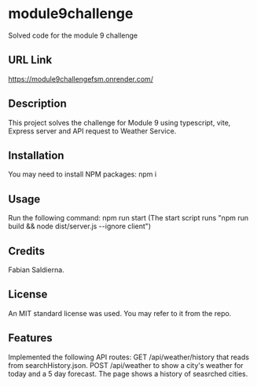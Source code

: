 # module9challenge
Solved code for the module 9 challenge

## URL Link

https://module9challengefsm.onrender.com/

## Description

This project solves the challenge for Module 9 using typescript, vite, Express server and API request to Weather Service. 

## Installation

You may need to install NPM packages:
  npm i
  
## Usage

Run the following command: 
  npm run start
(The start script runs "npm run build && node dist/server.js --ignore client")

## Credits

Fabian Saldierna.

## License

An MIT standard license was used. You may refer to it from the repo.

## Features

Implemented the following API routes:
  GET /api/weather/history that reads from searchHistory.json.
  POST /api/weather to show a city's weather for today and a 5 day forecast.
  The page shows a history of seasrched cities.
  
